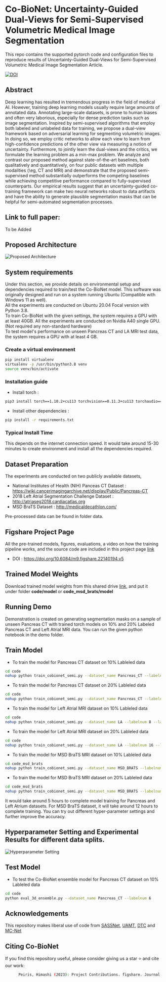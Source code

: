 # Co-BioNet: Uncertainty-Guided Dual-Views for Semi-Supervised Volumetric  Medical Image Segmentation
This repo contains the supported pytorch code and configuration files to reproduce results of Uncertainty-Guided Dual-Views for Semi-Supervised Volumetric Medical Image Segmentation Article.

[![DOI](https://sandbox.zenodo.org/badge/500272091.svg)](https://sandbox.zenodo.org/badge/latestdoi/500272091)

## Abstract

Deep learning has resulted in tremendous progress in the field of medical AI. However,  training deep learning models usually require large amounts of annotated data. Annotating large-scale datasets, is prone to human biases and often very laborious, especially for dense prediction tasks such as image segmentation. Inspired by semi-supervised algorithms that employ both labeled and unlabeled data for training, we propose a  dual-view framework based on adversarial learning for segmenting volumetric images. In doing so, we employ critic networks to allow each view to learn from high-confidence predictions of the other view via measuring a notion of uncertainty. Furthermore, to jointly learn the dual-views and the critics, we formulate the learning problem as a min-max problem. We analyze and contrast our proposed method against state-of-the-art baselines, both qualitatively and quantitatively, on four public datasets with multiple modalities (\eg, CT and MRI) and demonstrate that the proposed semi-supervised method substantially outperforms the competing baselines while achieving competitive performance compared to fully-supervised counterparts. Our empirical results suggest that an uncertainty-guided co-training framework can make two neural networks robust to data artifacts and have the ability to generate plausible segmentation masks that can be helpful for semi-automated segmentation processes.  

## Link to full paper:
To be Added

## Proposed Architecture
![Proposed Architecture](img/co_bionet_architecture.png?raw=true)

## System requirements
Under this section, we provide details on environmental setup and dependencies required to train/test the Co-BioNet model.
This software was originally designed and run on a system running Ubuntu (Compatible with Windows 11 as well).
<br>
All the experiments are conducted on Ubuntu 20.04 Focal version with Python 3.8.
<br>
To train Co-BioNet with the given settings, the system requires a GPU with at least 40GB. All the experiments are conducted on Nvidia A40 single GPU.
(Not required any non-standard hardware)
<br>
To test model's performance on unseen Pancreas CT and LA MRI test data, the system requires a GPU with at least 4 GB.

### Create a virtual environment

```bash 
pip install virtualenv
virtualenv -p /usr/bin/python3.8 venv
source venv/bin/activate
```

### Installation guide 

- Install torch : 
```bash
pip3 install torch==1.10.2+cu113 torchvision==0.11.3+cu113 torchaudio==0.10.2+cu113 -f https://download.pytorch.org/whl/cu113/torch_stable.html
```
- Install other dependencies :
```bash 
pip install -r requirements.txt
```

### Typical Install Time 
This depends on the internet connection speed. It would take around 15-30 minutes to create environment and install all the dependencies required.

## Dataset Preparation
The experiments are conducted on two publicly available datasets,
- National Institutes of Health (NIH) Panceas CT Dataset : https://wiki.cancerimagingarchive.net/display/Public/Pancreas-CT
- 2018 Left Atrial Segmentation Challenge Dataset : http://atriaseg2018.cardiacatlas.org
- MSD BraTS Dataset : http://medicaldecathlon.com/

Pre-processed data can be found in folder data.

## Figshare Project Page
All the pre-trained models, figures, evaluations, a video on how the training pipeline works, and the source code are included in this project page [link](https://figshare.com/projects/Uncertainty-Guided_Dual-Views_for_Semi-Supervised_Volumetric_Medical_Image_Segmentation/158963)  

- DOI : https://doi.org/10.6084/m9.figshare.22140194.v5

## Trained Model Weights
Download trained model weights from this shared drive [link](https://drive.google.com/drive/folders/1O8GmlquR2ZS6-PBTBp9d4GSWg06Z-uwa?usp=sharing), and put it under folder **code/model** or **code_msd_brats/model**

## Running Demo
Demonstration is created on generating segmentation masks on a sample of unseen Pancreas CT with trained torch models on 10% and 20% Labeled Pancreas CT and Left Atrial MRI data. You can run the given python notebook in the demo folder.

## Train Model
- To train the model for Pancreas CT dataset on 10% Lableled data
```bash
cd code
nohup python train_cobionet_semi.py --dataset_name Pancreas_CT --labelnum 6 --lamda 1.0 --consistency 1.0 --mu 0.01 --t_m 0.2 --max_iteration 15000 &> pa_10_perc.out &
```

- To train the model for Pancreas CT dataset on 20% Lableled data
```bash
cd code
nohup python train_cobionet_semi.py --dataset_name Pancreas_CT --labelnum 12 --lamda 1.0 --consistency 1.0 --mu 0.01 --t_m 0.2 --max_iteration 15000 &> pa_20_perc.out &
```

- To train the model for Left Atrial MRI dataset on 10% Lableled data
```bash
cd code
nohup python train_cobionet_semi.py --dataset_name LA --labelnum 8 --lamda 0.7 --consistency 1.0 --mu 0.01 --t_m 0.4 --max_iteration 15000 &> la_10_perc.out &
```

- To train the model for Left Atrial MRI dataset on 20% Lableled data
```bash
cd code
nohup python train_cobionet_semi.py --dataset_name LA --labelnum 16 --lamda 0.7 --consistency 1.0 --mu 0.01 --t_m 0.4 --max_iteration 15000 &> la_20_perc.out &
```

- To train the model for MSD BraTS MRI dataset on 10% Lableled data
```bash
cd code_msd_brats
nohup python train_cobionet_semi.py --dataset_name MSD_BRATS --labelnum 39 --lamda 1.0 --consistency 1.0 --mu 0.01 --t_m 0.25 --max_iteration 10000 &> msd_10_perc.out &
```

- To train the model for MSD BraTS MRI dataset on 20% Lableled data
```bash
cd code_msd_brats
nohup python train_cobionet_semi.py --dataset_name MSD_BRATS --labelnum 77 --lamda 1.0 --consistency 1.0 --mu 0.01 --t_m 0.25 --max_iteration 10000 &> msd_20_perc.out &
```

It would take around 5 hours to complete model training for Pancreas and Left Atrium datasets. For MSD BraTS dataset, it will take around 12 hours to complete training. You can try out different hyper-parameter settings and further improve the accuracy.

## Hyperparameter Setting and Experimental Results for different data splits. 

![Hyperparameter Setting](img/hyperparameters.png?raw=true)

## Test Model

- To test the Co-BioNet ensemble model for Pancreas CT dataset on 10% Lableled data
```bash
cd code
python eval_3d_ensemble.py --dataset_name Pancreas_CT --labelnum 6
```

## Acknowledgements

This repository makes liberal use of code from [SASSNet](https://github.com/kleinzcy/SASSnet), [UAMT](https://github.com/yulequan/UA-MT), [DTC](https://github.com/HiLab-git/DTC) and [MC-Net](https://github.com/ycwu1997/MC-Net/)

## Citing Co-BioNet

If you find this repository useful, please consider giving us a star ⭐ and cite our work:

```bash
      Peiris, Himashi (2023): Project Contributions. figshare. Journal contribution. https://doi.org/10.6084/m9.figshare.22140194.v5
```

